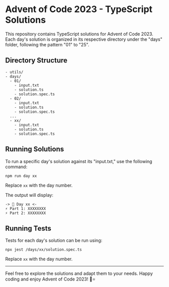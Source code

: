 # Advent of Code 2023 - TypeScript Solutions

This repository contains TypeScript solutions for Advent of Code 2023. 
Each day's solution is organized in its respective directory under the "days" folder, following the pattern "01" to "25".

## Directory Structure

```
- utils/
- days/
  - 01/
    - input.txt
    - solution.ts
    - solution.spec.ts
  - 02/
    - input.txt
    - solution.ts
    - solution.spec.ts
  ...
  - xx/
    - input.txt
    - solution.ts
    - solution.spec.ts
```

## Running Solutions

To run a specific day's solution against its "input.txt," use the following command:

```
npm run day xx
```

Replace `xx` with the day number.

The output will display:

```
-> 🎄 Day xx <-
⚡ Part 1: XXXXXXXX
⚡ Part 2: XXXXXXXX
```

## Running Tests

Tests for each day's solution can be run using:

```
npx jest /days/xx/solution.spec.ts
```

Replace `xx` with the day number.

---

Feel free to explore the solutions and adapt them to your needs. Happy coding and enjoy Advent of Code 2023! 🎄⭐️
